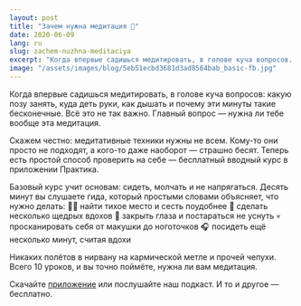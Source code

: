 ```yaml
---
layout: post
title: "Зачем нужна медитация 🤔"
date: 2020-06-09
lang: ru
slug: zachem-nuzhna-meditaciya
excerpt: "Когда впервые садишься медитировать, в голове куча вопросов. Но главный вопрос — нужна ли вообще эта медитация?"
image: "/assets/images/blog/5eb51ecbd3681d3ad8564bab_basic-fb.jpg"
---
```



Когда впервые садишься медитировать, в голове куча вопросов: какую позу занять, куда деть руки, как дышать и почему эти минуты такие бесконечные. Всё это не так важно. Главный вопрос — нужна ли тебе вообще эта медитация.

Скажем честно: медитативные техники нужны не всем. Кому-то они просто не подходят, а кого-то даже наоборот — страшно бесят. Теперь есть простой способ проверить на себе — бесплатный вводный курс в приложении Практика.

Базовый курс учит основам: сидеть, молчать и не напрягаться. Десять минут вы слушаете гида, который простыми словами объясняет, что нужно делать:
🧘‍♀️ найти тихое место и сесть поудобнее 
👃 сделать несколько щедрых вдохов
🤤 закрыть глаза и постараться не уснуть
💀 просканировать себя от макушки до ноготочков
🎧 посидеть ещё несколько минут, считая вдохи

Никаких полётов в нирвану на кармической метле и прочей чепухи. Всего 10 уроков, и вы точно поймёте, нужна ли вам медитация.

Скачайте [приложение](https://itunes.apple.com/us/app/практика-медитации-на-русском/id1467786415) или послушайте наш подкаст. И то и другое — бесплатно.
